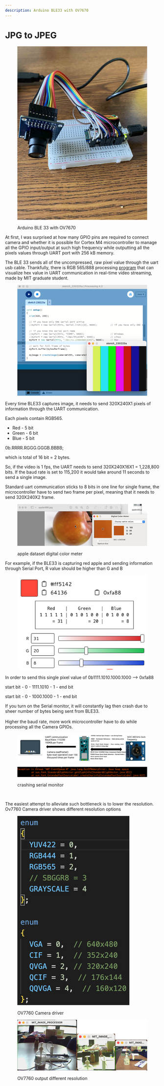 ```yaml
---
description: Arduino BLE33 with OV7670
---
```


# JPG to JPEG

<figure><img src="../.gitbook/assets/IMG_1754.jpg" alt=""><figcaption><p>Arduino BLE 33 with OV7670</p></figcaption></figure>

At first, I was surprised at how many GPIO pins are required to connect camera and whether it is possible for Cortex M4 microcontroller to manage all the GPIO input/output at such high frequency while outputting all the pixels values through UART port with 256 kB memory.



The BLE 33 sends all of the uncompressed, raw pixel value through the uart usb cable. Thankfully, there is RGB 565/888 processing [program](https://processing.org/download) that can visualize hex value in UART communication in real-time video streaming, made by MIT graduate student.

<figure><img src="../.gitbook/assets/1.1_.png" alt=""><figcaption></figcaption></figure>

Every time BLE33 captures image, it needs to send 320X240X1 pixels of information through the UART communication.&#x20;

Each pixels contain RGB565.&#x20;

* Red - 5 bit&#x20;
* Green - 6 bit&#x20;
* Blue - 5 bit&#x20;

0b.RRRR.RGGG.GGGB.BBBB;&#x20;

which is total of 16 bit = 2 bytes.

So, if the video is 1 fps, the UART needs to send 320X240X16X1 = 1,228,800 bits. If the baud rate is set to 115,200 it would take around 11 seconds to send a single image.

Standard uart communication sticks to 8 bits in one line for single frame, the microcontroller have to send two frame per pixel, meaning that it needs to send 320X240X2 frame.&#x20;

<figure><img src="../.gitbook/assets/Screenshot 2023-08-25 at 12.13.05 PM.png" alt=""><figcaption><p>apple dataset digital color meter</p></figcaption></figure>

For example, if the BLE33 is capturing red apple and sending information through Serial Port, R value should be higher than G and B&#x20;

<figure><img src="../.gitbook/assets/Screenshot 2023-08-25 at 12.18.48 PM.png" alt=""><figcaption></figcaption></figure>

In order to send this single pixel value of 0b1111.1010.1000.1000 --> 0xfa88&#x20;

start bit - 0 - 1111.1010 - 1 - end bit&#x20;

start bit - 0 - 1000.1000 - 1 - end bit

If you turn on the Serial monitor, it will constantly lag then crash due to sheer number of bytes being sent from BLE33.\
\
Higher the baud rate, more work microcontroller have to do while processing all the Camera GPIOs.&#x20;

<figure><img src="../.gitbook/assets/Screen Shot 2023-08-25 at 1.01.18 AM.png" alt=""><figcaption></figcaption></figure>

<figure><img src="../.gitbook/assets/1.1_ (2) (1).png" alt=""><figcaption><p>crashing serial monitor</p></figcaption></figure>

<figure><img src="../.gitbook/assets/1.1_.gif" alt=""><figcaption></figcaption></figure>

The easiest attempt to alleviate such bottleneck is to lower the resolution. Ov7760 Camera driver shows different resolution options

<figure><img src="../.gitbook/assets/1.1_ (3).png" alt=""><figcaption><p>OV7760 Camera driver</p></figcaption></figure>

<figure><img src="../.gitbook/assets/Screen Shot 2023-08-25 at 1.04.12 AM.png" alt=""><figcaption><p>OV7760 output different resolution</p></figcaption></figure>







